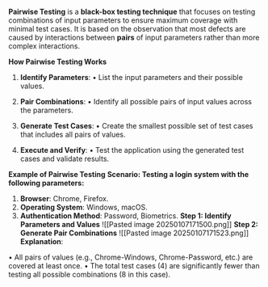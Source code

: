 **Pairwise Testing** is a **black-box testing technique** that focuses on testing combinations of input parameters to ensure maximum coverage with minimal test cases. It is based on the observation that most defects are caused by interactions between **pairs** of input parameters rather than more complex interactions.

**How Pairwise Testing Works**

1. **Identify Parameters**:
• List the input parameters and their possible values.

2. **Pair Combinations**:
• Identify all possible pairs of input values across the parameters.

3. **Generate Test Cases**:
• Create the smallest possible set of test cases that includes all pairs of values.

4. **Execute and Verify**:
• Test the application using the generated test cases and validate results.

**Example of Pairwise Testing**
**Scenario: Testing a login system with the following parameters:**

1. **Browser**: Chrome, Firefox.
2. **Operating System**: Windows, macOS.
3. **Authentication Method**: Password, Biometrics.
**Step 1: Identify Parameters and Values**
![[Pasted image 20250107171500.png]]
**Step 2: Generate Pair Combinations**
![[Pasted image 20250107171523.png]]
**Explanation**:

• All pairs of values (e.g., Chrome-Windows, Chrome-Password, etc.) are covered at least once.
• The total test cases (4) are significantly fewer than testing all possible combinations (8 in this case).
